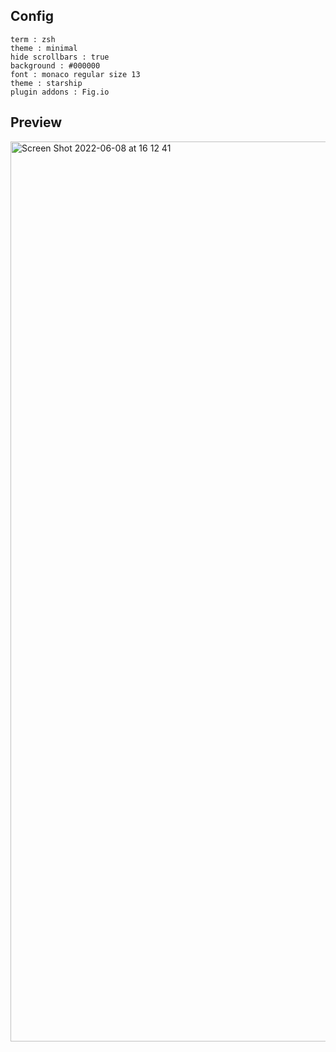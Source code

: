 ## Config 
```
term : zsh
theme : minimal
hide scrollbars : true
background : #000000
font : monaco regular size 13
theme : starship
plugin addons : Fig.io
```

## Preview
<img width="1440" alt="Screen Shot 2022-06-08 at 16 12 41" src="https://user-images.githubusercontent.com/25787603/172579447-fde8b8be-b084-4dc7-b276-fc21a043324b.png">
